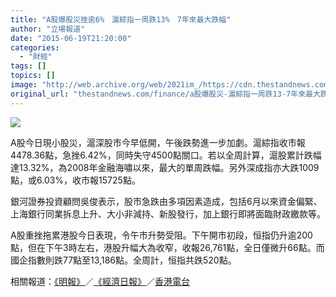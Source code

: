 ```yaml
---
title: "A股爆股災挫逾6%　滬綜指一周跌13%　7年來最大跌幅"
author: "立場報道"
date: "2015-06-19T21:20:00"
categories:
  - "財經"
tags: []
topics: []
image: "http://web.archive.org/web/2021im_/https://cdn.thestandnews.com/media/photos/cache/20150619-2-03_ShPPD_1200x0.png"
original_url: "thestandnews.com/finance/a股爆股災-滬綜指一周跌13-7年來最大跌幅"
---
```

![](http://web.archive.org/web/2021im_/https://cdn.thestandnews.com/media/photos/cache/20150619-2-03_ShPPD_1200x0.png)

A股今日現小股災，滬深股市今早低開，午後跌勢進一步加劇。滬綜指收市報4478.36點，急挫6.42%，同時失守4500點關口。若以全周計算，滬股累計跌幅達13.32%，為2008年金融海嘯以來，最大的單周跌幅。另外深成指亦大跌1009點，或6.03%，收市報15725點。

銀河證券投資顧問吳俊表示，股市急跌由多項因素造成，包括6月以來資金偏緊、上海銀行同業拆息上升、大小非減持、新股發行，加上銀行即將面臨財政繳款等。

A股重挫拖累港股今日表現，令午巿升勢受阻。下午開巿初段，恒指仍升逾200點，但在下午3時左右，港股升幅大為收窄，收報26,761點，全日僅微升66點。而國企指數則跌77點至13,186點。全周計，恒指共跌520點。

相關報道：[《明報》](http://web.archive.org/web/20210629025039/http://news.mingpao.com/ins/a%E8%82%A1%E6%8B%96%E7%B4%AF%20%E6%B8%AF%E8%82%A1%E4%B8%80%E5%91%A8%E8%B7%8C%E9%80%BE500%E9%BB%9E/web_tc/article/20150619/s00002/1434702543329)／[《經濟日報》](http://web.archive.org/web/20210629025039/http://invest.hket.com/article/617359/%E3%80%90A%E5%A0%B4%E9%9C%87%E7%9B%AA%E3%80%91%E6%BB%AC%E7%B6%9C%E6%8C%87%E6%94%B6%E6%8C%AB%E9%80%BE6-%E6%9C%AC%E5%91%A8%E7%B4%AF%E8%B7%8C13-%EF%BC%8C7%E5%B9%B4%E6%9C%80%E5%A4%A7%E5%96%AE%E5%91%A8%E8%B7%8C%E5%B9%85)／[香港電台](http://web.archive.org/web/20210629025039/http://rthk.hk/rthk/news/expressnews/20150619/news_20150619_55_1109070.htm)